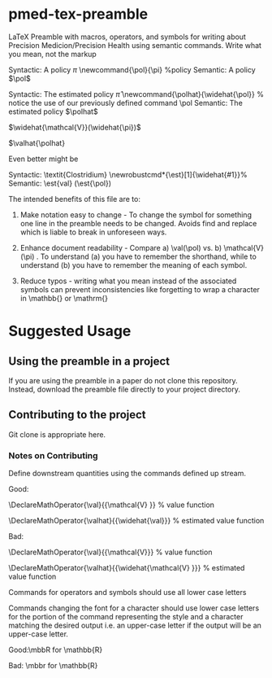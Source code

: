 # pmed-tex-preamble
LaTeX Preamble with macros, operators, and symbols for writing about Precision Medicion/Precision Health using semantic commands. Write what you mean, not the markup


Syntactic: A policy $\pi$
\newcommand{\pol}{\pi} %policy
Semantic: A policy $\pol$


Syntactic: The estimated policy $\widehat{\pi}$
\newcommand{\polhat}{\widehat{\pol}} % notice the use of our previously defined command \pol 
Semantic: The estimated policy $\polhat$

$\widehat{\mathcal{V}}(\widehat{\pi})$

$\valhat{\polhat}

Even better might be 

Syntactic: \textit{Clostridium}
\newrobustcmd*{\est}[1]{\widehat{#1}}%
Semantic: \est{val} (\est{\pol})

The intended benefits of this file are to:
1. Make notation easy to change - To change the symbol for something one line in the preamble needs to be changed. Avoids find and replace which is liable to break in unforeseen ways. 

2. Enhance document readability - Compare a) \val(\pol) vs. b) \mathcal{V}(\pi) . To understand (a) you have to remember the shorthand, while to understand (b) you have to remember the meaning of each symbol. 

3. Reduce typos - writing what you mean instead of the associated symbols can prevent inconsistencies like forgetting to wrap a character in \mathbb{} or \mathrm{}

# Suggested Usage
## Using the preamble in a project

If you are using the preamble in a paper do not clone this repository. Instead, download the preamble file directly to your project directory. 

## Contributing to the project

Git clone is appropriate here. 

### Notes on Contributing

Define downstream quantities using the commands defined up stream. 

Good: 

\DeclareMathOperator{\val}{{\mathcal{V} }} % value function

\DeclareMathOperator{\valhat}{{\widehat{\val}}} % estimated value function

Bad:

\DeclareMathOperator{\val}{{\mathcal{V}}} % value function

\DeclareMathOperator{\valhat}{{\widehat{\mathcal{V} }}} % estimated value function

Commands for operators and symbols should use all lower case letters

Commands changing the font for a character should use lower case letters for the portion of the command representing the style and a character matching the desired output  i.e. an upper-case letter if the output will be an upper-case letter. 

Good:\mbbR for \mathbb{R} 

Bad: \mbbr for \mathbb{R}
